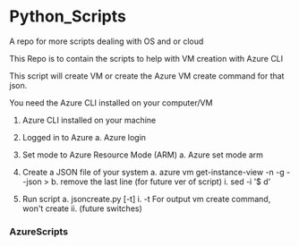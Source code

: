 # Python_Scripts
A repo for more scripts dealing with OS and or cloud

This Repo is to contain the scripts to help with VM creation with Azure CLI

This script will create VM or create the Azure VM create command for that json.
 

You need the Azure CLI installed on your computer/VM

1. Azure CLI installed on your machine

2. Logged in to Azure
 a. Azure login

3. Set mode to Azure Resource Mode (ARM)
 a. Azure set mode arm

4. Create a JSON file of your system
 a. azure vm get-instance-view -n <VM name> -g <group name> --json > <file>
 b. remove the last line (for future ver of script)
  i. sed -i '$ d' <file>

5. Run script
 a. jsoncreate.py <file> [-t]
  i.  -t For output vm create command, won't create
  ii. (future switches)

### AzureScripts

